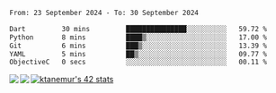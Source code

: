 <!--START_SECTION:waka-->

```txt
From: 23 September 2024 - To: 30 September 2024

Dart         30 mins         ███████████████░░░░░░░░░░   59.72 %
Python       8 mins          ████▒░░░░░░░░░░░░░░░░░░░░   17.00 %
Git          6 mins          ███▒░░░░░░░░░░░░░░░░░░░░░   13.39 %
YAML         5 mins          ██▒░░░░░░░░░░░░░░░░░░░░░░   09.77 %
ObjectiveC   0 secs          ░░░░░░░░░░░░░░░░░░░░░░░░░   00.11 %
```

<!--END_SECTION:waka-->
<a href="https://github.com/anuraghazra/github-readme-stats">
  <img align="left" src="https://github-readme-stats.vercel.app/api?username=Tanesan&count_private=true&show_icons=true" />
<img align="left" src="https://github-readme-stats.vercel.app/api/top-langs/?username=Tanesan" />
</a>

[![ktanemur's 42 stats](https://badge42.vercel.app/api/v2/cl1wslf6s002109l771rng2w8/stats?cursusId=21&coalitionId=62)](https://github.com/JaeSeoKim/badge42)
